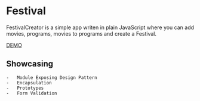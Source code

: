 # Festival

FestivalCreator is a simple app writen in plain JavaScript where you can add movies, programs, movies to programs and create a Festival.

[DEMO](https://davidjocic93.github.io/Festival/)


Showcasing
-----------

```
-   Module Exposing Design Pattern
-   Encapsulation
-   Prototypes
-   Form Validation
```
